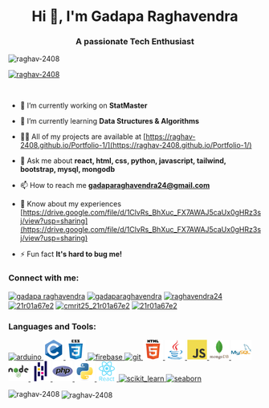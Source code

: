 <h1 align="center">Hi 👋, I'm Gadapa Raghavendra</h1>
<h3 align="center">A passionate Tech Enthusiast</h3>

<p align="left"> <img src="https://komarev.com/ghpvc/?username=raghav-2408&label=Profile%20views&color=0e75b6&style=flat" alt="raghav-2408" /> </p>

<p align="left"> <a href="https://github.com/ryo-ma/github-profile-trophy"><img src="https://github-profile-trophy.vercel.app/?username=raghav-2408" alt="raghav-2408" /></a> </p>

<p align="left"> <a href="https://twitter.com/" target="blank"><img src="https://img.shields.io/twitter/follow/?logo=twitter&style=for-the-badge" alt="" /></a> </p>

- 🔭 I’m currently working on **StatMaster**

- 🌱 I’m currently learning **Data Structures & Algorithms**

- 👨‍💻 All of my projects are available at [https://raghav-2408.github.io/Portfolio-1/](https://raghav-2408.github.io/Portfolio-1/)

- 💬 Ask me about **react, html, css, python, javascript, tailwind, bootstrap, mysql, mongodb**

- 📫 How to reach me **gadaparaghavendra24@gmail.com**

- 📄 Know about my experiences [https://drive.google.com/file/d/1ClvRs_BhXuc_FX7AWAJ5caUx0gHRz3sj/view?usp=sharing](https://drive.google.com/file/d/1ClvRs_BhXuc_FX7AWAJ5caUx0gHRz3sj/view?usp=sharing)

- ⚡ Fun fact **It's hard to bug me!**

<h3 align="left">Connect with me:</h3>
<p align="left">
<a href="https://linkedin.com/in/gadapa raghavendra" target="blank"><img align="center" src="https://raw.githubusercontent.com/rahuldkjain/github-profile-readme-generator/master/src/images/icons/Social/linked-in-alt.svg" alt="gadapa raghavendra" height="30" width="40" /></a>
<a href="https://kaggle.com/gadaparaghavendra" target="blank"><img align="center" src="https://raw.githubusercontent.com/rahuldkjain/github-profile-readme-generator/master/src/images/icons/Social/kaggle.svg" alt="gadaparaghavendra" height="30" width="40" /></a>
<a href="https://www.codechef.com/users/raghavendra24" target="blank"><img align="center" src="https://cdn.jsdelivr.net/npm/simple-icons@3.1.0/icons/codechef.svg" alt="raghavendra24" height="30" width="40" /></a>
<a href="https://www.hackerrank.com/21r01a67e2" target="blank"><img align="center" src="https://raw.githubusercontent.com/rahuldkjain/github-profile-readme-generator/master/src/images/icons/Social/hackerrank.svg" alt="21r01a67e2" height="30" width="40" /></a>
<a href="https://codeforces.com/profile/cmrit25_21r01a67e2" target="blank"><img align="center" src="https://raw.githubusercontent.com/rahuldkjain/github-profile-readme-generator/master/src/images/icons/Social/codeforces.svg" alt="cmrit25_21r01a67e2" height="30" width="40" /></a>
<a href="https://www.leetcode.com/21r01a67e2" target="blank"><img align="center" src="https://raw.githubusercontent.com/rahuldkjain/github-profile-readme-generator/master/src/images/icons/Social/leet-code.svg" alt="21r01a67e2" height="30" width="40" /></a>
</p>

<h3 align="left">Languages and Tools:</h3>
<p align="left"> <a href="https://www.arduino.cc/" target="_blank" rel="noreferrer"> <img src="https://cdn.worldvectorlogo.com/logos/arduino-1.svg" alt="arduino" width="40" height="40"/> </a> <a href="https://www.cprogramming.com/" target="_blank" rel="noreferrer"> <img src="https://raw.githubusercontent.com/devicons/devicon/master/icons/c/c-original.svg" alt="c" width="40" height="40"/> </a> <a href="https://www.w3schools.com/css/" target="_blank" rel="noreferrer"> <img src="https://raw.githubusercontent.com/devicons/devicon/master/icons/css3/css3-original-wordmark.svg" alt="css3" width="40" height="40"/> </a> <a href="https://firebase.google.com/" target="_blank" rel="noreferrer"> <img src="https://www.vectorlogo.zone/logos/firebase/firebase-icon.svg" alt="firebase" width="40" height="40"/> </a> <a href="https://git-scm.com/" target="_blank" rel="noreferrer"> <img src="https://www.vectorlogo.zone/logos/git-scm/git-scm-icon.svg" alt="git" width="40" height="40"/> </a> <a href="https://www.w3.org/html/" target="_blank" rel="noreferrer"> <img src="https://raw.githubusercontent.com/devicons/devicon/master/icons/html5/html5-original-wordmark.svg" alt="html5" width="40" height="40"/> </a> <a href="https://www.java.com" target="_blank" rel="noreferrer"> <img src="https://raw.githubusercontent.com/devicons/devicon/master/icons/java/java-original.svg" alt="java" width="40" height="40"/> </a> <a href="https://developer.mozilla.org/en-US/docs/Web/JavaScript" target="_blank" rel="noreferrer"> <img src="https://raw.githubusercontent.com/devicons/devicon/master/icons/javascript/javascript-original.svg" alt="javascript" width="40" height="40"/> </a> <a href="https://www.mongodb.com/" target="_blank" rel="noreferrer"> <img src="https://raw.githubusercontent.com/devicons/devicon/master/icons/mongodb/mongodb-original-wordmark.svg" alt="mongodb" width="40" height="40"/> </a> <a href="https://www.mysql.com/" target="_blank" rel="noreferrer"> <img src="https://raw.githubusercontent.com/devicons/devicon/master/icons/mysql/mysql-original-wordmark.svg" alt="mysql" width="40" height="40"/> </a> <a href="https://nodejs.org" target="_blank" rel="noreferrer"> <img src="https://raw.githubusercontent.com/devicons/devicon/master/icons/nodejs/nodejs-original-wordmark.svg" alt="nodejs" width="40" height="40"/> </a> <a href="https://pandas.pydata.org/" target="_blank" rel="noreferrer"> <img src="https://raw.githubusercontent.com/devicons/devicon/2ae2a900d2f041da66e950e4d48052658d850630/icons/pandas/pandas-original.svg" alt="pandas" width="40" height="40"/> </a> <a href="https://www.php.net" target="_blank" rel="noreferrer"> <img src="https://raw.githubusercontent.com/devicons/devicon/master/icons/php/php-original.svg" alt="php" width="40" height="40"/> </a> <a href="https://www.python.org" target="_blank" rel="noreferrer"> <img src="https://raw.githubusercontent.com/devicons/devicon/master/icons/python/python-original.svg" alt="python" width="40" height="40"/> </a> <a href="https://reactjs.org/" target="_blank" rel="noreferrer"> <img src="https://raw.githubusercontent.com/devicons/devicon/master/icons/react/react-original-wordmark.svg" alt="react" width="40" height="40"/> </a> <a href="https://scikit-learn.org/" target="_blank" rel="noreferrer"> <img src="https://upload.wikimedia.org/wikipedia/commons/0/05/Scikit_learn_logo_small.svg" alt="scikit_learn" width="40" height="40"/> </a> <a href="https://seaborn.pydata.org/" target="_blank" rel="noreferrer"> <img src="https://seaborn.pydata.org/_images/logo-mark-lightbg.svg" alt="seaborn" width="40" height="40"/> </a> </p>

<p><img align="left" src="https://github-readme-stats.vercel.app/api/top-langs?username=raghav-2408&show_icons=true&locale=en&layout=compact" alt="raghav-2408" /></p>

<p>&nbsp;<img align="center" src="https://github-readme-stats.vercel.app/api?username=raghav-2408&show_icons=true&locale=en" alt="raghav-2408" /></p>

